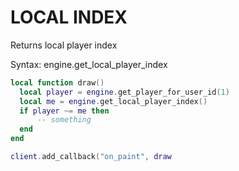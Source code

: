 # LOCAL INDEX

Returns local player index

Syntax:	engine.get_local_player_index

```lua
local function draw()
  local player = engine.get_player_for_user_id(1)
  local me = engine.get_local_player_index()
  if player ~= me then
      -- something
  end
end

client.add_callback("on_paint", draw
```
